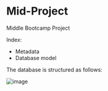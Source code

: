 # Mid-Project
Middle Bootcamp Project

Index:
- Metadata
- Database model




The database is structured as follows:

![image](https://user-images.githubusercontent.com/99433862/197340366-611c5a33-725d-48e5-a784-51ae86ed6e26.png)

